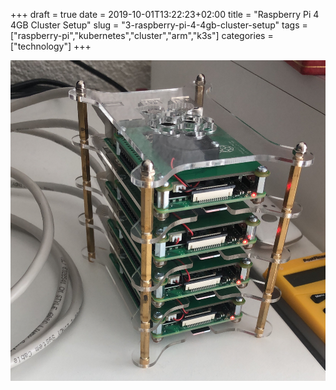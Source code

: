 +++ 
draft = true
date = 2019-10-01T13:22:23+02:00
title = "Raspberry Pi 4 4GB Cluster Setup"
slug = "3-raspberry-pi-4-4gb-cluster-setup" 
tags = ["raspberry-pi","kubernetes","cluster","arm","k3s"]
categories = ["technology"]
+++

![raspikube](/images/posts/3/raspikube.jpg)
 
